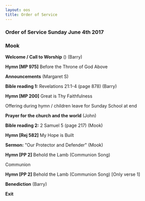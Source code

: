 ```yaml
---
layout: oos
title: Order of Service
---
```

### Order of Service Sunday June 4th 2017
### Mook

**Welcome / Call to Worship** () (Barry)

**Hymn [MP 975]** Before the Throne of God Above

**Announcements** (Margaret S)

**Bible reading 1:** Revelations 21:1-4 (page 878) (Barry)

**Hymn [MP 200]** Great is Thy Faithfulness

Offering during hymn / children leave for Sunday School at end

**Prayer for the church and the world** (John)

**Bible reading 2:** 2 Samuel 5 (page 217) (Mook)

**Hymn [Rej 582]** My Hope is Built

**Sermon:** "Our Protector and Defender" (Mook)

**Hymn [PP 2]** Behold the Lamb (Communion Song)

Communion

**Hymn [PP 2]** Behold the Lamb (Communion Song) [Only verse 1]

**Benediction** (Barry)

**Exit**
